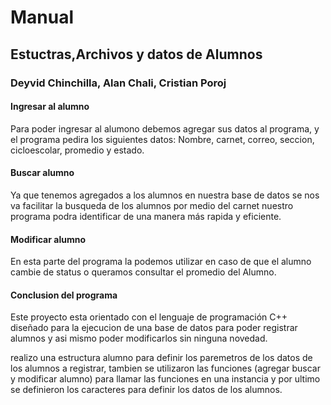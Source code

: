 # Manual  
##  Estuctras,Archivos y datos de Alumnos
###  Deyvid Chinchilla,  Alan Chali,  Cristian Poroj
#### Ingresar al alumno

Para poder ingresar al alumono debemos agregar sus datos al  programa, y el programa pedira los siguientes datos:
Nombre, carnet, correo, seccion, cicloescolar, promedio y estado.
        
#### Buscar alumno

Ya que tenemos agregados a los alumnos en nuestra base de datos se nos va facilitar la busqueda de los alumnos por medio del carnet nuestro programa podra identificar de una manera más rapida y eficiente.
        
#### Modificar alumno
En esta parte del programa la podemos utilizar en caso de que el alumno cambie de status o queramos consultar el promedio del Alumno.

#### Conclusion del programa

Este proyecto esta orientado con el lenguaje de programación C++ diseñado para la ejecucion de una base de datos para poder registrar alumnos y asi mismo poder modificarlos sin ninguna novedad.

realizo una estructura alumno para definir los paremetros de los datos de los alumnos a registrar, tambien se utilizaron las funciones (agregar buscar y modificar alumno) para llamar las funciones en una instancia y por ultimo se definieron los caracteres para definir los datos de los alumnos.